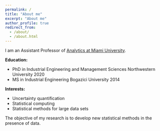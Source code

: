 ```yaml
---
permalink: /
title: "About me"
excerpt: "About me"
author_profile: true
redirect_from:
  - /about/
  - /about.html
---
```


I am an Assistant Professor of [Analytics at Miami University](https://www.miamioh.edu/fsb/academics/isa/).

**Education:**
  - PhD in Industrial Engineering and Management Sciences
    Northwestern University
    2020
  - MS in Industrial Engineering
    Bogazici University
    2014

**Interests:**
- Uncertainty quantification
- Statistical computing
- Statistical methods for large data sets

The objective of my research is to develop new statistical methods in the presence of data. 

